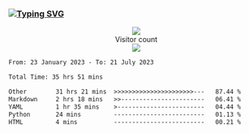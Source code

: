 ### <a href="https://git.io/typing-svg"><img src="https://readme-typing-svg.herokuapp.com?font=Fira+Code&pause=1000&width=435&lines=+Hi+%F0%9F%91%8B+There+is+Chenghow" alt="Typing SVG" /></a>
<p align="center"> 
  <img src="https://github-readme-stats.vercel.app/api?username=chenghow&show_icons=true"><br>
  Visitor count<br>
  <img src="https://profile-counter.glitch.me/chenghow/count.svg">
</p>

<!--START_SECTION:waka-->

```txt
From: 23 January 2023 - To: 21 July 2023

Total Time: 35 hrs 51 mins

Other        31 hrs 21 mins  >>>>>>>>>>>>>>>>>>>>>>---   87.44 %
Markdown     2 hrs 18 mins   >>-----------------------   06.41 %
YAML         1 hr 35 mins    >------------------------   04.44 %
Python       24 mins         -------------------------   01.13 %
HTML         4 mins          -------------------------   00.21 %
```

<!--END_SECTION:waka-->
